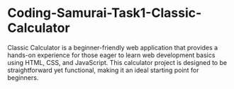 # Coding-Samurai-Task1-Classic-Calculator
Classic Calculator is a beginner-friendly web application that provides a hands-on experience for those eager to learn web development basics using HTML, CSS, and JavaScript. This calculator project is designed to be straightforward yet functional, making it an ideal starting point for beginners.
